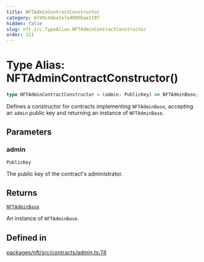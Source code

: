 ```yaml
---
title: NFTAdminContractConstructor
category: 6749c4dba3a7a4005bae1197
hidden: false
slug: nft.src.TypeAlias.NFTAdminContractConstructor
order: 211
---
```


# Type Alias: NFTAdminContractConstructor()

```ts
type NFTAdminContractConstructor = (admin: PublicKey) => NFTAdminBase;
```

Defines a constructor for contracts implementing `NFTAdminBase`, accepting an `admin` public key and returning an instance of `NFTAdminBase`.

## Parameters

### admin

`PublicKey`

The public key of the contract's administrator.

## Returns

[`NFTAdminBase`](nftsrctypealiasnftadminbase)

An instance of `NFTAdminBase`.

## Defined in

[packages/nft/src/contracts/admin.ts:74](https://github.com/zkcloudworker/minatokens-lib/blob/main/packages/nft/src/contracts/admin.ts#L74)

